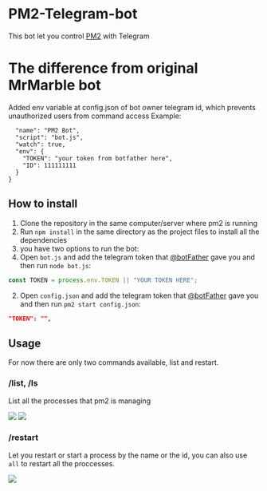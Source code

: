 # PM2-Telegram-bot
  This bot let you control [PM2](https://pm2.io/doc/) with Telegram
# The difference from original MrMarble bot
  Added env variable at config.json of bot owner telegram id, which prevents unauthorized users from command access
  Example:
  ```{
    "name": "PM2 Bot",
    "script": "bot.js",
    "watch": true,
    "env": {
      "TOKEN": "your token from botfather here",
      "ID": 111111111
    }
  }
  ```
## How to install
1. Clone the repository in the same computer/server where pm2 is running
2. Run `npm install` in the same directory as the project files to install all the dependencies
3. you have two options to run the bot:
  1. Open `bot.js` and add the telegram token that [@botFather](https://t.me/BotFather) gave you and then run `node bot.js`:
  ```javascript
  const TOKEN = process.env.TOKEN || "YOUR TOKEN HERE";
  ```
  2. Open `config.json` and add the telegram token that [@botFather](https://t.me/BotFather) gave you and then run `pm2 start config.json`:
```json
"TOKEN": "",
```

## Usage
For now there are only two commands available, list and restart.

### /list, /ls
  List all the processes that pm2 is managing 
  
  ![](assets/markdown-img-paste-20180819124409749.png) ![](assets/markdown-img-paste-20180819124449325.png)
### /restart
Let you restart or start a process by the name or the id, you can also use `all` to restart all the proccesses.

![](assets/markdown-img-paste-2018081912521625.png)
